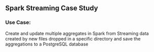 ## Spark Streaming Case Study

### Use Case:   

Create and update multiple aggregates in Spark from Streaming data created by new files dropped in a specific directory and save the aggregations to a PostgreSQL database



